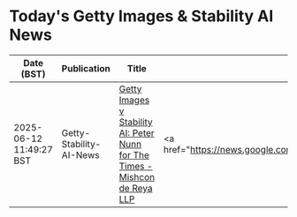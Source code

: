 # Today's Getty Images & Stability AI News

| Date (BST) | Publication | Title | Summary |
|------------|-------------|-------|---------|
| 2025-06-12 11:49:27 BST | Getty-Stability-AI-News | [Getty Images v Stability AI: Peter Nunn for The Times - Mishcon de Reya LLP](https://news.google.com/rss/articles/CBMiiAFBVV95cUxOa0J0bVdWVUw1RXpGU0dKUlA1YlNLVVMwQk13bWotZEpadGI5aDVhcmh6a2xVYklDeDRjQnRRczRVNDY1ci0xdnVLNUVjTkxBeV93blJBQ05sZnJrWWhfbE9XRS1DZGZZeG9vdVRoc2VQdnl1SGxTVGlFaEVLM09BS0pSSDZ4T3ZW?oc=5) | <a href="https://news.google.com/rss/articles/CBMiiAFBVV95cUxOa0J0bVdWVUw1RXpGU0dKUlA1YlNLVVMwQk13bWotZEpadGI5aDVhcmh6a2xVYklDeDRjQnRRczRVNDY1ci0xdnVLNUVjTkxBeV93blJBQ05sZnJrWWhfbE9XRS1DZGZZeG9vdVRoc2... |
